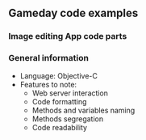 ## Gameday code examples
### Image editing App code parts

### General information

* Language: Objective-C
* Features to note:
    * Web server interaction
    * Code formatting
    * Methods and variables naming
    * Methods segregation
    * Code readability
